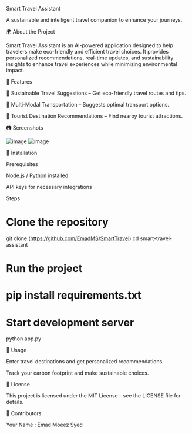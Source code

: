 Smart Travel Assistant

A sustainable and intelligent travel companion to enhance your journeys.

🌍 About the Project

Smart Travel Assistant is an AI-powered application designed to help travelers make eco-friendly and efficient travel choices. It provides personalized recommendations, real-time updates, and sustainability insights to enhance travel experiences while minimizing environmental impact.

🚀 Features

🌱 Sustainable Travel Suggestions – Get eco-friendly travel routes and tips.

🚌 Multi-Modal Transportation – Suggests optimal transport options.

🏨 Tourist Destination Recommendations – Find nearby tourist attractions.

📷 Screenshots

![image](https://github.com/user-attachments/assets/38087705-3d30-4783-99e4-f4d6492a2844)
![image](https://github.com/user-attachments/assets/6782e61d-3e25-471e-afbb-a55e7a084bd3)


🔧 Installation

Prerequisites

Node.js / Python installed

API keys for necessary integrations

Steps

# Clone the repository
git clone (https://github.com/EmadMS/SmartTravel)
cd smart-travel-assistant

# Run the project

# pip install requirements.txt

# Start development server

python app.py

🎯 Usage


Enter travel destinations and get personalized recommendations.

Track your carbon footprint and make sustainable choices.

📜 License

This project is licensed under the MIT License - see the LICENSE file for details.

👥 Contributors

Your Name : Emad Moeez Syed
